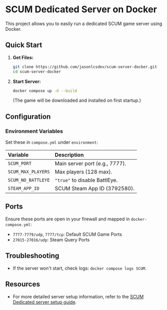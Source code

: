 # SCUM Dedicated Server on Docker

This project allows you to easily run a dedicated SCUM game server using Docker.

## Quick Start

1.  **Get Files:**
    ```bash
    git clone https://github.com/jasonlcsdev/scum-server-docker.git
    cd scum-server-docker
    ```
2.  **Start Server:**
    ```bash
    docker compose up -d --build
    ```
    (The game will be downloaded and installed on first startup.)

## Configuration

### Environment Variables

Set these in `compose.yml` under `environment`:

| Variable           | Description                      |
| :----------------- | :------------------------------- |
| `SCUM_PORT`        | Main server port (e.g., 7777).   |
| `SCUM_MAX_PLAYERS` | Max players (128 max).    |
| `SCUM_NO_BATTLEYE` | `"true"` to disable BattlEye.    |
| `STEAM_APP_ID`     | SCUM Steam App ID (3792580).     |

## Ports

Ensure these ports are open in your firewall and mapped in `docker-compose.yml`:

* `7777-7779/udp`, `7777/tcp`: Default SCUM Game Ports
* `27015-27016/udp`: Steam Query Ports

## Troubleshooting

* If the server won't start, check logs: `docker compose logs SCUM`.

## Resources

* For more detailed server setup information, refer to the [SCUM Dedicated server setup guide](https://scum.fandom.com/wiki/Scum_Dedicated_server_setup).